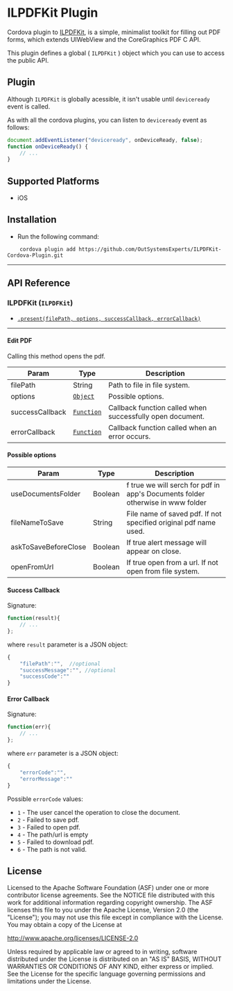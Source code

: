 # ILPDFKit Plugin

Cordova plugin to [ILPDFKit](https://github.com/iwelabs/ILPDFKit), is a simple, minimalist toolkit for filling out PDF forms, which extends UIWebView and the CoreGraphics PDF C API.

This plugin defines a global ( `ILPDFKit` ) object which you can use to access the public API.


## Plugin

Although `ILPDFKit` is globally acessible, it isn't usable until `deviceready` event is called.

As with all the cordova plugins, you can listen to `deviceready` event as follows: 

```javascript
document.addEventListener("deviceready", onDeviceReady, false);
function onDeviceReady() {
    // ...
}
```

## Supported Platforms

 - iOS


## Installation
- Run the following command:

```shell
    cordova plugin add https://github.com/OutSystemsExperts/ILPDFKit-Cordova-Plugin.git
``` 
---

## API Reference

### ILPDFKit (`ILPDFKit`)

 - [`.present(filePath, options, successCallback, errorCallback)`](#editPdf)

 ---

<a name="editPdf"></a>
#### Edit PDF

Calling this method opens the pdf.

| Param             | Type      | Description |
| ---               | ---       | --- |
| filePath     | String    | Path to file in file system. |
| options     | [`Object`](#options)    | Possible options. |
| successCallback   | [`Function`](#successCallback)  | Callback function called when successfully open document. |
| errorCallback     | [`Function`](#errorCallback)    | Callback function called when an error occurs. |

<a name="options"></a>
#### Possible options


| Param             | Type      | Description |
| ---               | ---       | --- |
| useDocumentsFolder   | Boolean | f true we will serch for pdf in app's Documents folder otherwise in www folder |
| fileNameToSave | String | File name of saved pdf. If not specified original pdf name used. |
| askToSaveBeforeClose  | Boolean | If true alert message will appear on close. |
| openFromUrl     | Boolean    | If true open from a url. If not open from file system.|
<a name="successCallback"></a>
#### Success Callback

Signature: 

```javascript
function(result){
    // ...
};
```
where `result` parameter is a JSON object:

```javascript
{
    "filePath":"",  //optional
    "successMessage":"", //optional
    "successCode":""
}
```

<a name="errorCallback"></a>
#### Error Callback

Signature: 

```javascript
function(err){
    // ...
};
```

where `err` parameter is a JSON object:

```javascript
{
    "errorCode":"",
    "errorMessage":""
}
```

Possible `errorCode` values:
 - `1` - The user cancel the operation to close the document.
 - `2` - Failed to save pdf.
 - `3` - Failed to open pdf.
 - `4` - The path/url is empty
 - `5` - Failed to download pdf.
 - `6` - The path is not valid.
 


## License

 Licensed to the Apache Software Foundation (ASF) under one
 or more contributor license agreements.  See the NOTICE file
 distributed with this work for additional information
 regarding copyright ownership.  The ASF licenses this file
 to you under the Apache License, Version 2.0 (the
 "License"); you may not use this file except in compliance
 with the License.  You may obtain a copy of the License at
 
 http://www.apache.org/licenses/LICENSE-2.0
 
 Unless required by applicable law or agreed to in writing,
 software distributed under the License is distributed on an
 "AS IS" BASIS, WITHOUT WARRANTIES OR CONDITIONS OF ANY
  KIND, either express or implied.  See the License for the
 specific language governing permissions and limitations
 under the License.

